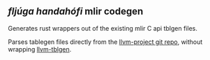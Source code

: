 ## *fljúga handahófi* mlir codegen

Generates rust wrappers out of the existing mlir C api tblgen files.

Parses tablegen files directly from the [llvm-project git repo](https://github.com/llvm/llvm-project), without wrapping [llvm-tblgen](https://llvm.org/docs/CommandGuide/tblgen.html).

